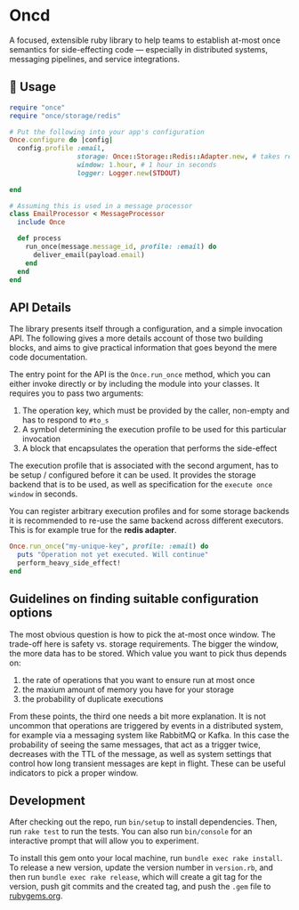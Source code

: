 # Oncd

A focused, extensible ruby library to help teams to establish at-most once semantics for side-effecting code — especially in distributed systems, messaging pipelines, and service integrations.


## 🧩 Usage

```ruby
require "once"
require "once/storage/redis"

# Put the following into your app's configuration
Once.configure do |config|
  config.profile :email, 
                 storage: Once::Storage::Redis::Adapter.new, # takes redis url from ENV['REDIS_URL']
                 window: 1.hour, # 1 hour in seconds
                 logger: Logger.new(STDOUT) 
                  
end

# Assuming this is used in a message processor
class EmailProcessor < MessageProcessor
  include Once

  def process
    run_once(message.message_id, profile: :email) do 
      deliver_email(payload.email)
    end
  end
end

```

## API Details

The library presents itself through a configuration, and a simple invocation API.
The following gives a more details account of those two building blocks, and aims to give practical information that goes beyond the mere code documentation.

The entry point for the API is the `Once.run_once` method, which you can either invoke directly or by including the module into your classes.
It requires you to pass two arguments:

1. The operation key, which must be provided by the caller, non-empty and has to respond to `#to_s`
2. A symbol determining the execution profile to be used for this particular invocation 
3. A block that encapsulates the operation that performs the side-effect

The execution profile that is associated with the second argument, has to be setup / configured before it can be used.
It provides the storage backend that is to be used, as well as specification for the `execute once window` in seconds.

You can register arbitrary execution profiles and for some storage backends it is recommended to re-use the same
backend across different executors. This is for example true for the **redis adapter**.

```ruby
Once.run_once("my-unique-key", profile: :email) do 
  puts "Operation not yet executed. Will continue"
  perform_heavy_side_effect!
end

````

## Guidelines on finding suitable configuration options

The most obvious question is how to pick the at-most once window.
The trade-off here is safety vs. storage requirements. The bigger the window, the more data has to be stored.
Which value you want to pick thus depends on:

1. the rate of operations that you want to ensure run at most once
2. the maxium amount of memory you have for your storage
3. the probability of duplicate executions

From these points, the third one needs a bit more explanation.
It is not uncommon that operations are triggered by events in a distributed system, for example via a messaging system like RabbitMQ or Kafka.
In this case the probability of seeing the same messages, that act as a trigger twice, decreases with the TTL of the message, as well as system settings that control
how long transient messages are kept in flight. These can be useful indicators to pick a proper window.


## Development

After checking out the repo, run `bin/setup` to install dependencies. Then, run `rake test` to run the tests. You can also run `bin/console` for an interactive prompt that will allow you to experiment.

To install this gem onto your local machine, run `bundle exec rake install`. To release a new version, update the version number in `version.rb`, and then run `bundle exec rake release`, which will create a git tag for the version, push git commits and the created tag, and push the `.gem` file to [rubygems.org](https://rubygems.org).

